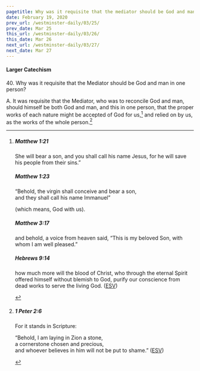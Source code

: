 ```yaml
---
pagetitle: Why was it requisite that the mediator should be God and man in one person?
date: February 19, 2020
prev_url: /westminster-daily/03/25/
prev_date: Mar 25
this_url: /westminster-daily/03/26/
this_date: Mar 26
next_url: /westminster-daily/03/27/
next_date: Mar 27
---
```


#### Larger Catechism

40\. Why was it requisite that the Mediator should be God and man in one person?

A. It was requisite that the Mediator, who was to reconcile God and man, should himself be both God and man, and this in one person, that the proper works of each nature might be accepted of God for us,[^fnref:wlc1] and relied on by us, as the works of the whole person.[^fnref:wlc2]


[^fnref:wlc1]: <div class="esv"><h5>Matthew 1:21</h5> <div class="esv-text"><p id="p40001021.01-1">She will bear a son, and you shall call his name Jesus, for he will save his people from their sins.&#8221;</p> </div><h5>Matthew 1:23</h5> <div class="esv-text"><div class="block-indent"> <p class="line-group" id="p40001023.01-2">&#8220;Behold, the virgin shall conceive and bear a son,<br /> <span class="indent"></span>and they shall call his name Immanuel&#8221;</p> </div> <p class="same-paragraph" id="p40001023.17-2">(which means, God with us).</p> </div><h5>Matthew 3:17</h5> <div class="esv-text"><p id="p40003017.01-3">and behold, a voice from heaven said, &#8220;This is my beloved Son, with whom I am well pleased.&#8221;</p> </div><h5>Hebrews 9:14</h5> <div class="esv-text"><p id="p58009014.01-4">how much more will the blood of Christ, who through the eternal Spirit offered himself without blemish to God, purify our conscience from dead works to serve the living God.  (<a href="http://www.esv.org" class="copyright">ESV</a>)</p> </div> </div>

[^fnref:wlc2]: <div class="esv"><h5>1 Peter 2:6</h5> <div class="esv-text"><p id="p60002006.01-1">For it stands in Scripture:</p> <div class="block-indent"> <p class="line-group" id="p60002006.06-1">&#8220;Behold, I am laying in Zion a stone,<br /> <span class="indent"></span>a cornerstone chosen and precious,<br /> and whoever believes in him will not be put to shame.&#8221;  (<a href="http://www.esv.org" class="copyright">ESV</a>)</p> </div> </div> </div>

